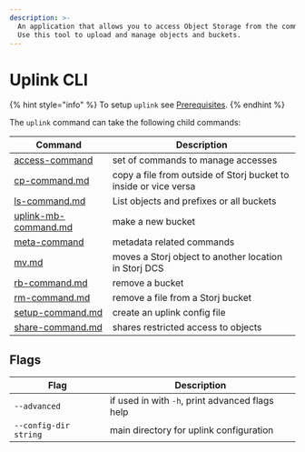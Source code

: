 ```yaml
---
description: >-
  An application that allows you to access Object Storage from the command line.
  Use this tool to upload and manage objects and buckets.
---
```


# Uplink CLI



{% hint style="info" %}
To setup `uplink` see [Prerequisites](../../getting-started/quickstart-uplink-cli/prerequisites.md).
{% endhint %}

The `uplink` command can take the following child commands:

| Command                                                | Description                                                      |
| ------------------------------------------------------ | ---------------------------------------------------------------- |
| [access-command](access-command/ "mention")            | set of commands to manage accesses                               |
| [cp-command.md](cp-command.md "mention")               | copy a file from outside of Storj bucket to inside or vice versa |
| [ls-command.md](ls-command.md "mention")               | List objects and prefixes or all buckets                         |
| [uplink-mb-command.md](uplink-mb-command.md "mention") | make a new bucket                                                |
| [meta-command](meta-command/ "mention")                | metadata related commands                                        |
| [mv.md](mv.md "mention")                               | moves a Storj object to another location in Storj DCS            |
| [rb-command.md](rb-command.md "mention")               | remove a bucket                                                  |
| [rm-command.md](rm-command.md "mention")               | remove a file from a Storj bucket                                |
| [setup-command.md](setup-command.md "mention")         | create an uplink config file                                     |
| [share-command.md](share-command.md "mention")         | shares restricted access to objects                              |

## Flags

| Flag                  | Description                                     |
| --------------------- | ----------------------------------------------- |
| `--advanced`          | if used in with `-h`, print advanced flags help |
| `--config-dir string` | main directory for uplink configuration         |
